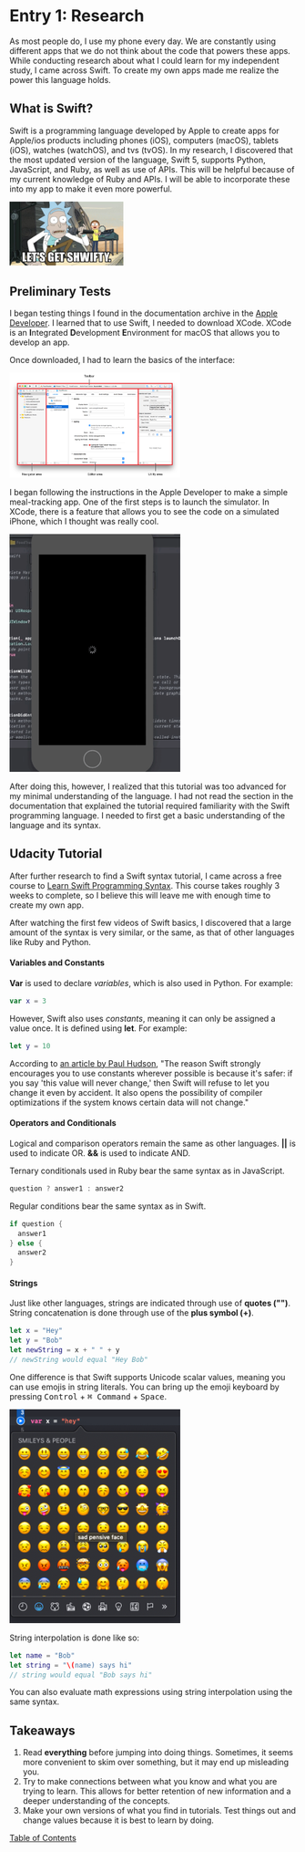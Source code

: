  # Entry 1: Research
 
 As most people do, I use my phone every day. We are constantly using different apps that we do not think about the code that powers these apps. While conducting research about what I could learn for my independent study, I came across Swift. To create my own apps made me realize the power this language holds.
 
 ## What is Swift?
 
 Swift is a programming language developed by Apple to create apps for Apple/ios products including phones (iOS), computers (macOS), tablets (iOS), watches (watchOS), and tvs (tvOS). In my research, I discovered that the most updated version of the language, Swift 5, supports Python, JavaScript, and Ruby, as well as use of APIs. This will be helpful because of my current knowledge of Ruby and APIs. I will be able to incorporate these into my app to make it even more powerful.
 
 <img src="../images/01-shwifty.jpg" style="width: 200px;" />
 
 ## Preliminary Tests
 
 I began testing things I found in the documentation archive in the [Apple Developer](https://developer.apple.com/library/archive/referencelibrary/GettingStarted/DevelopiOSAppsSwift/index.html#//apple_ref/doc/uid/TP40015214-CH2-SW1). I learned that to use Swift, I needed to download XCode. XCode is an **I**ntegrated **D**evelopment **E**nvironment for macOS that allows you to develop an app. 
 
 Once downloaded, I had to learn the basics of the interface:

<img src="../images/01-interface.png" style="width: 300px;" />

I began following the instructions in the Apple Developer to make a simple meal-tracking app. One of the first steps is to launch the simulator. In XCode, there is a feature that allows you to see the code on a simulated iPhone, which I thought was really cool.

<img src="../images/01-simulator.gif" style="width: 300px;" />

After doing this, however, I realized that this tutorial was too advanced for my minimal understanding of the language. I had not read the section in the documentation that explained the tutorial required familiarity with the Swift programming language. I needed to first get a basic understanding of the language and its syntax.

## Udacity Tutorial

After further research to find a Swift syntax tutorial, I came across a free course to [Learn Swift Programming Syntax](https://www.udacity.com/course/learn-swift-programming-syntax--ud902). This course takes roughly 3 weeks to complete, so I believe this will leave me with enough time to create my own app.

After watching the first few videos of Swift basics, I discovered that a large amount of the syntax is very similar, or the same, as that of other languages like Ruby and Python. 

#### Variables and Constants

**Var** is used to declare _variables_, which is also used in Python.
For example: 

```swift
var x = 3
```

However, Swift also uses _constants_, meaning it can only be assigned a value once. It is defined using **let**. For example:

```swift
let y = 10
```

According to [an article by Paul Hudson](https://www.hackingwithswift.com/example-code/language/whats-the-difference-between-let-and-var), "The reason Swift strongly encourages you to use constants wherever possible is because it's safer: if you say 'this value will never change,' then Swift will refuse to let you change it even by accident. It also opens the possibility of compiler optimizations if the system knows certain data will not change."

#### Operators and Conditionals

Logical and comparison operators remain the same as other languages. **||** is used to indicate OR. **&&** is used to indicate AND.

Ternary conditionals used in Ruby bear the same syntax as in JavaScript.

```swift
question ? answer1 : answer2
```

Regular conditions bear the same syntax as in Swift.

```swift
if question {
  answer1
} else {
  answer2
}
```

#### Strings

Just like other languages, strings are indicated through use of **quotes ("")**. String concatenation is done through use of the **plus symbol (+)**.

```swift
let x = "Hey"
let y = "Bob"
let newString = x + " " + y
// newString would equal "Hey Bob"
```
One difference is that Swift supports Unicode scalar values, meaning you can use emojis in string literals. You can bring up the emoji keyboard by pressing <kbd>Control</kbd> + <kbd>⌘ Command</kbd> + <kbd>Space</kbd>.

<img src="../images/01-emojis.png" style="width: 300px;" />

String interpolation is done like so:

```swift
let name = "Bob"
let string = "\(name) says hi"
// string would equal "Bob says hi"
```

You can also evaluate math expressions using string interpolation using the same syntax.

## Takeaways

1. Read **everything** before jumping into doing things. Sometimes, it seems more convenient to skim over something, but it may end up misleading you.
2. Try to make connections between what you know and what you are trying to learn. This allows for better retention of new information and a deeper understanding of the concepts.
3. Make your own versions of what you find in tutorials. Test things out and change values because it is best to learn by doing.

[Table of Contents](../README.md)